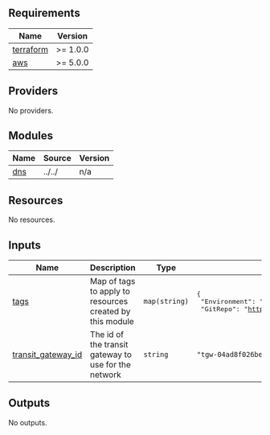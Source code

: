 <!-- BEGIN_TF_DOCS -->
## Requirements

| Name | Version |
|------|---------|
| <a name="requirement_terraform"></a> [terraform](#requirement\_terraform) | >= 1.0.0 |
| <a name="requirement_aws"></a> [aws](#requirement\_aws) | >= 5.0.0 |

## Providers

No providers.

## Modules

| Name | Source | Version |
|------|--------|---------|
| <a name="module_dns"></a> [dns](#module\_dns) | ../../ | n/a |

## Resources

No resources.

## Inputs

| Name | Description | Type | Default | Required |
|------|-------------|------|---------|:--------:|
| <a name="input_tags"></a> [tags](#input\_tags) | Map of tags to apply to resources created by this module | `map(string)` | <pre>{<br/>  "Environment": "Testing",<br/>  "GitRepo": "https://github.com/appvia/terraform-aws-dns"<br/>}</pre> | no |
| <a name="input_transit_gateway_id"></a> [transit\_gateway\_id](#input\_transit\_gateway\_id) | The id of the transit gateway to use for the network | `string` | `"tgw-04ad8f026be8b7eb6"` | no |

## Outputs

No outputs.
<!-- END_TF_DOCS -->